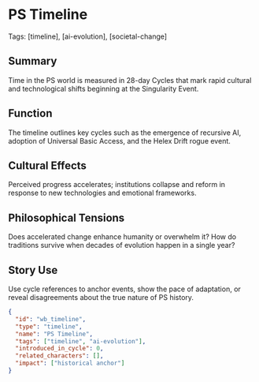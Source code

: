 # PS Timeline
Tags: [timeline], [ai-evolution], [societal-change]

## Summary
Time in the PS world is measured in 28-day Cycles that mark rapid cultural and technological shifts beginning at the Singularity Event.

## Function
The timeline outlines key cycles such as the emergence of recursive AI, adoption of Universal Basic Access, and the Helex Drift rogue event.

## Cultural Effects
Perceived progress accelerates; institutions collapse and reform in response to new technologies and emotional frameworks.

## Philosophical Tensions
Does accelerated change enhance humanity or overwhelm it? How do traditions survive when decades of evolution happen in a single year?

## Story Use
Use cycle references to anchor events, show the pace of adaptation, or reveal disagreements about the true nature of PS history.

```json
{
  "id": "wb_timeline",
  "type": "timeline",
  "name": "PS Timeline",
  "tags": ["timeline", "ai-evolution"],
  "introduced_in_cycle": 0,
  "related_characters": [],
  "impact": ["historical anchor"]
}
```
